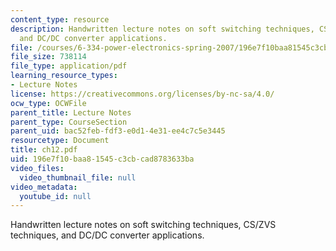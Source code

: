 ```yaml
---
content_type: resource
description: Handwritten lecture notes on soft switching techniques, CS/ZVS techniques,
  and DC/DC converter applications.
file: /courses/6-334-power-electronics-spring-2007/196e7f10baa81545c3cbcad8783633ba_ch12.pdf
file_size: 738114
file_type: application/pdf
learning_resource_types:
- Lecture Notes
license: https://creativecommons.org/licenses/by-nc-sa/4.0/
ocw_type: OCWFile
parent_title: Lecture Notes
parent_type: CourseSection
parent_uid: bac52feb-fdf3-e0d1-4e31-ee4c7c5e3445
resourcetype: Document
title: ch12.pdf
uid: 196e7f10-baa8-1545-c3cb-cad8783633ba
video_files:
  video_thumbnail_file: null
video_metadata:
  youtube_id: null
---
```

Handwritten lecture notes on soft switching techniques, CS/ZVS techniques, and DC/DC converter applications.